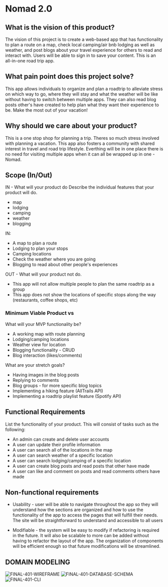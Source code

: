# Nomad 2.0

## What is the vision of this product?

The vision of this project is to create a web-based app that has functionality to plan a route on
a map, check local camping/air bnb lodging as well as weather, and post blogs about your travel experience for others to read and interact with. Users will be able to sign in to save your content. This is an all-in-one road trip app.

## What pain point does this project solve?

This app allows individuals to organize and plan a roadtrip to alleviate stress on which way to go, where they will stay and what the weather will be like without having to switch between multiple apps. They can also read blog posts other's have created to help plan what they want their experience to be. Make the most out of your vacation!

## Why should we care about your product?

This is a one stop shop for planning a trip. Theres so much stress involved with planning a vacation. This app also fosters a community with shared interest in travel and road trip lifestyle. Everthing will be in one place there is no need for visiting multiple apps when it can all be wrapped up in one - Nomad.

## Scope (In/Out)

IN - What will your product do
Describe the individual features that your product will do.

- map
- lodging
- camping
- weather
- blogging

IN:

- A map to plan a route
- Lodging to plan your stops
- Camping locations
- Check the weather where you are going
- Blogging to read about other people's experiences

OUT - What will your product not do.

- This app will not allow multiple people to plan the same roadtrip as a group
- This app does not show the locations of specific stops along the way (restaurants, coffee shops, etc)

### Minimum Viable Product vs

What will your MVP functionality be?

- A working map with route planning
- Lodging/camping locations
- Weather view for location
- Blogging functionality - CRUD
- Blog interaction (likes/comments)

What are your stretch goals?

- Having images in the blog posts
- Replying to comments
- Blog groups - for more specific blog topics
- Implementing a hiking feature (AllTrails API)
- Implementing a roadtrip playlist feature (Spotify API)

## Functional Requirements

List the functionality of your product. This will consist of tasks such as the following:

- An admin can create and delete user accounts
- A user can update their profile information
- A user can search all of the locations in the map
- A user can search weather of a specific location
- A user can search lodging/camping of a specific location
- A user can create blog posts and read posts that other have made
- A user can like and comment on posts and read comments others have made

## Non-functional requirements

- Usability - user will be able to navigate throughout the app so they will understand how the sections are organized and how to use the functionality of the app to access the pages that will fulfill their needs. The site will be straightforward to understand and accessible to all users

- Modifiable - the system will be easy to modify if refactoring is required in the future. It will also be scalable to more can be added without having to refactor the layout of the app. The organization of components will be efficient enough so that future modifications will be streamlined.  

## DOMAIN MODELING

![FINAL-401-WIREFRAME](./imgs/Screenshot%202023-12-02%20at%201.50.34 PM.png)
![FINAL-401-DATABASE-SCHEMA](./imgs/Screenshot%202023-12-02%20at%201.59.11 PM.png)
![FINAL-401-CLI](./imgs//Screenshot%202023-12-02%20at%202.01.42 PM.png)
